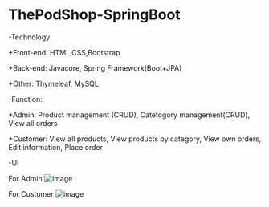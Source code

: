 # ThePodShop-SpringBoot
-Technology:

+Front-end: HTML,CSS,Bootstrap

+Back-end: Javacore, Spring Framework(Boot+JPA)

+Other: Thymeleaf, MySQL

-Function:

+Admin: Product management (CRUD), Catetogory management(CRUD), View all orders



+Customer: View all products, View products by category, View own orders, Edit information, Place order


-UI


For Admin
![image](https://user-images.githubusercontent.com/125273807/218693317-dadf0c85-fa6a-4832-9705-dbe0a0cefedc.png)


For Customer
![image](https://user-images.githubusercontent.com/125273807/218692902-1d57394f-6172-4165-8cc3-3811761aac27.png)
